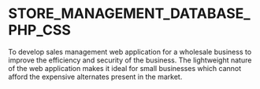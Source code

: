 # STORE_MANAGEMENT_DATABASE_PHP_CSS

To develop sales management web application for a wholesale business to improve the efficiency and security of the business. 
The lightweight nature of the web application makes it ideal for small businesses which cannot afford the expensive alternates present in the market.
